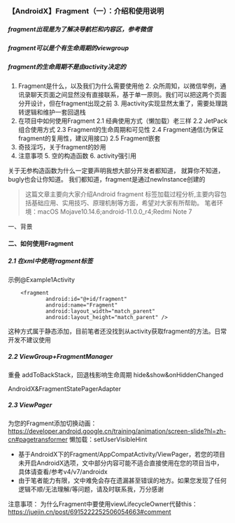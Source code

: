 ### 【AndroidX】Fragment（一）：介绍和使用说明

##### fragment出现是为了解决导航栏和内容区，参考微信
##### fragment可以是个有生命周期的viewgroup
##### fragment的生命周期不是由activity决定的

1. Fragment是什么，以及我们为什么需要使用他
   2. 众所周知，以微信举例，通讯录聊天页面之间显然没有直接联系，基于单一原则。我们可以把这两个页面分开设计，但在fragment出现之前
   3. 用activity实现显然太重了，需要处理跳转逻辑和维护一套回退栈
2. 在项目中如何使用Fragment
   2.1 经典使用方式（懒加载）老三样
   2.2 JetPack组合使用方式
   2.3 Fragment的生命周期和可见性
   2.4 Fragment通信(为保证fragment的复用性，建议用接口)
   2.5 Fragment嵌套
3. 奇技淫巧，关于fragment的妙用
4. 注意事项
   5. 空的构造函数
   6. activity强引用

关于无参构造函数为什么一定要声明我想大部分开发者都知道，
就算你不知道，bugly也会让你知道。
我们都知道，fragment是通过newInstance创建的

> 这篇文章主要向大家介绍Android fragment 标签加载过程分析,主要内容包括基础应用、实用技巧、原理机制等方面，希望对大家有所帮助。
> 笔者环境：macOS Mojave10.14.6;android-11.0.0_r4;Redmi Note 7

一、背景

####  二、如何使用Fragment

##### 2.1 在xml中使用fragment标签
示例@Example1Activity
```
    <fragment
            android:id="@+id/fragment"
            android:name="Fragment"
            android:layout_width="match_parent"
            android:layout_height="match_parent" />
```
这种方式属于静态添加，目前笔者还没找到从activity获取fragment的方法。日常开发不建议使用

##### 2.2 ViewGroup+FragmentManager
重叠
addToBackStack，回退栈影响生命周期
hide&show&onHiddenChanged

AndroidX&FragmentStatePagerAdapter

##### 2.3 ViewPager
为您的Fragment添加切换动画：https://developer.android.google.cn/training/animation/screen-slide?hl=zh-cn#pagetransformer
懒加载：setUserVisibleHint
* 基于AndroidX下的Fragment/AppCompatActivity/ViewPager，若您的项目未开启AndroidX选项，文中部分内容可能不适合直接使用在您的项目当中，具体请查看/参考v4/v7/androidx
* 由于笔者能力有限，文中难免会存在遗漏甚至错误的地方。如果您发现了任何逻辑不顺/无法理解/等问题，请及时联系我，万分感谢

注意事项：
为什么Fragment中要使用viewLifecycleOwner代替this：https://juejin.cn/post/6915222252506054663#comment